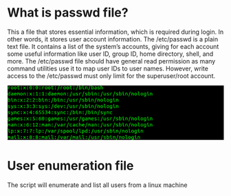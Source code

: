 # What is passwd file?

This a file that stores essential information, which is required during login. In other words, it stores user account information. The /etc/passwd is a plain text file. It contains a list of the system’s accounts, giving for each account some useful information like user ID, group ID, home directory, shell, and more. The /etc/passwd file should have general read permission as many command utilities use it to map user IDs to user names. However, write access to the /etc/passwd must only limit for the superuser/root account. 

![](https://github.com/securityinmind365/Passwd/blob/main/passwd.png)


# User enumeration file

The script will enumerate and list all users from a linux machine 
